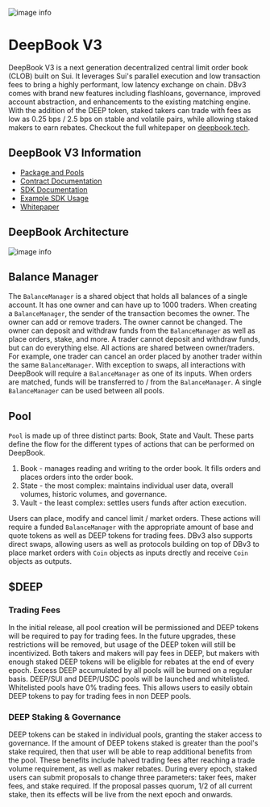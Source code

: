 ![image info](../../DeepBook_Logo_White.png)

# DeepBook V3

DeepBook V3 is a next generation decentralized central limit order book (CLOB) built on Sui. It leverages Sui's parallel execution and low transaction fees to bring a highly performant, low latency exchange on chain. DBv3 comes with brand new features including flashloans, governance, improved account abstraction, and enhancements to the existing matching engine. With the addition of the DEEP token, staked takers can trade with fees as low as 0.25 bps / 2.5 bps on stable and volatile pairs, while allowing staked makers to earn rebates. Checkout the full whitepaper on [deepbook.tech](https://deepbook.tech).

## DeepBook V3 Information

- [Package and Pools](https://docs.google.com/document/d/1uK4MNqYa0LdhVqBD4KqOcWG1N1nNNe3JwbeUZc1kH1I)
- [Contract Documentation](https://docs.sui.io/standards/deepbookv3)
- [SDK Documentation](https://docs.sui.io/standards/deepbookv3-sdk)
- [Example SDK Usage](https://github.com/MystenLabs/ts-sdks/tree/main/packages/deepbook-v3/examples)
- [Whitepaper](https://cdn.prod.website-files.com/65fdccb65290aeb1c597b611/66059b44041261e3fe4a330d_deepbook_whitepaper.pdf)

## DeepBook Architecture

![image info](../../DBv3Architecture.png)

## Balance Manager

The `BalanceManager` is a shared object that holds all balances of a single account. It has one owner and can have up to 1000 traders. When creating a `BalanceManager`, the sender of the transaction becomes the owner. The owner can add or remove traders. The owner cannot be changed.
The owner can deposit and withdraw funds from the `BalanceManager` as well as place orders, stake, and more. A trader cannot deposit and withdraw funds, but can do everything else. All actions are shared between owner/traders. For example, one trader can cancel an order placed by another trader within the same `BalanceManager`.
With exception to swaps, all interactions with DeepBook will require a `BalanceManager` as one of its inputs. When orders are matched, funds will be transferred to / from the `BalanceManager`. A single `BalanceManager` can be used between all pools.

## Pool

`Pool` is made up of three distinct parts: Book, State and Vault. These parts define the flow for the different types of actions that can be performed on DeepBook.

1.  Book - manages reading and writing to the order book. It fills orders and places orders into the order book.
2.  State - the most complex: maintains individual user data, overall volumes, historic volumes, and governance.
3.  Vault - the least complex: settles users funds after action execution.

Users can place, modify and cancel limit / market orders. These actions will require a funded `BalanceManager` with the appropriate amount of base and quote tokens as well as DEEP tokens for trading fees. DBv3 also supports direct swaps, allowing users as well as protocols building on top of DBv3 to place market orders with `Coin` objects as inputs drectly and receive `Coin` objects as outputs.

## $DEEP

### Trading Fees

In the initial release, all pool creation will be permissioned and DEEP tokens will be required to pay for trading fees. In the future upgrades, these restrictions will be removed, but usage of the DEEP token will still be incentivized. Both takers and makers will pay fees in DEEP, but makers with enough staked DEEP tokens will be eligible for rebates at the end of every epoch. Excess DEEP accumulated by all pools will be burned on a regular basis.
DEEP/SUI and DEEP/USDC pools will be launched and whitelisted. Whitelisted pools have 0% trading fees. This allows users to easily obtain DEEP tokens to pay for trading fees in non DEEP pools.

### DEEP Staking & Governance

DEEP tokens can be staked in individual pools, granting the staker access to governance. If the amount of DEEP tokens staked is greater than the pool's stake required, then that user will be able to reap additional benefits from the pool. These benefits include halved trading fees after reaching a trade volume requirement, as well as maker rebates. During every epoch, staked users can submit proposals to change three parameters: taker fees, maker fees, and stake required. If the proposal passes quorum, 1/2 of all current stake, then its effects will be live from the next epoch and onwards.
